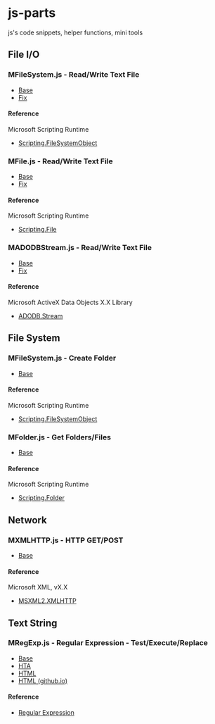 # js-parts

js's code snippets, helper functions, mini tools

## File I/O

### MFileSystem.js - Read/Write Text File

- [Base](js/MFileSystem.js)
- [Fix](js_/MFileSystem.js)

#### Reference

Microsoft Scripting Runtime
- [Scripting.FileSystemObject](https://docs.microsoft.com/en-us/office/vba/Language/Reference/User-Interface-Help/filesystemobject-object)

### MFile.js - Read/Write Text File

- [Base](js/MFile.js)
- [Fix](js_/MFile.js)

#### Reference

Microsoft Scripting Runtime
- [Scripting.File](https://docs.microsoft.com/en-us/office/vba/language/reference/user-interface-help/file-object)

### MADODBStream.js - Read/Write Text File

- [Base](js/MADODBStream.js)
- [Fix](js_/MADODBStream.js)

#### Reference

Microsoft ActiveX Data Objects X.X Library
- [ADODB.Stream](https://docs.microsoft.com/en-us/office/client-developer/access/desktop-database-reference/stream-object-ado)

## File System

### MFileSystem.js - Create Folder

- [Base](js/MFileSystem.js)

#### Reference

Microsoft Scripting Runtime
- [Scripting.FileSystemObject](https://docs.microsoft.com/en-us/office/vba/Language/Reference/User-Interface-Help/filesystemobject-object)

### MFolder.js - Get Folders/Files

- [Base](js/MFolder.js)

#### Reference

Microsoft Scripting Runtime
- [Scripting.Folder](https://docs.microsoft.com/en-us/office/vba/language/reference/user-interface-help/folder-object)

## Network

### MXMLHTTP.js - HTTP GET/POST

- [Base](js/MXMLHTTP.js)

#### Reference

Microsoft XML, vX.X
- [MSXML2.XMLHTTP](https://docs.microsoft.com/en-us/previous-versions/windows/desktop/ms759148(v=vs.85))

## Text String

### MRegExp.js - Regular Expression - Test/Execute/Replace

- [Base](js/MRegExp.js)
- [HTA](js.hta/Test_MRegExp.js.hta)
- [HTML](docs/js.html/Test_MRegExp.js.html)
- [HTML (github.io)](https://coky-t.github.io/js-parts/js.html/Test_MRegExp.js.html)

#### Reference

- [Regular Expression](https://docs.microsoft.com/en-us/previous-versions/windows/internet-explorer/ie-developer/scripting-articles/6wzad2b2(v=vs.84))
